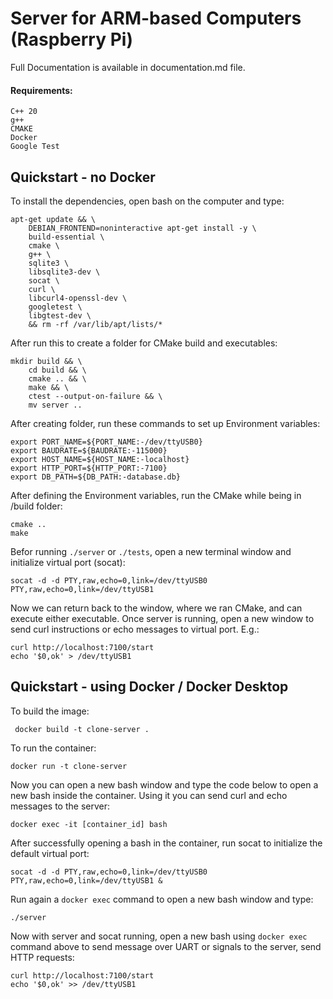 # Server for ARM-based Computers (Raspberry Pi)
Full Documentation is available in documentation.md file. 
#### Requirements:
```
C++ 20
g++
CMAKE
Docker 
Google Test 
```

Quickstart - no Docker
------------------------
To install the dependencies, open bash on the computer and type:
```
apt-get update && \
    DEBIAN_FRONTEND=noninteractive apt-get install -y \
    build-essential \
    cmake \
    g++ \
    sqlite3 \
    libsqlite3-dev \
    socat \
    curl \
    libcurl4-openssl-dev \
    googletest \
    libgtest-dev \
    && rm -rf /var/lib/apt/lists/*
```
After run this to create a folder for CMake build and executables:
```
mkdir build && \
    cd build && \
    cmake .. && \
    make && \
    ctest --output-on-failure && \
    mv server ..
```

After creating folder, run these commands to set up Environment variables:
```
export PORT_NAME=${PORT_NAME:-/dev/ttyUSB0}
export BAUDRATE=${BAUDRATE:-115000}
export HOST_NAME=${HOST_NAME:-localhost}
export HTTP_PORT=${HTTP_PORT:-7100}
export DB_PATH=${DB_PATH:-database.db}
```
After defining the Environment variables, run the CMake while being in /build folder:
```
cmake ..
make
```
Befor running ```./server``` or ```./tests```, open a new terminal window and initialize virtual port (socat):
```
socat -d -d PTY,raw,echo=0,link=/dev/ttyUSB0 PTY,raw,echo=0,link=/dev/ttyUSB1
```
Now we can return back to the window, where we ran CMake, and can execute either executable.
Once server is running, open a new window to send curl instructions or echo messages to virtual port. E.g.:
```
curl http://localhost:7100/start 
echo '$0,ok' > /dev/ttyUSB1
```
Quickstart - using Docker / Docker Desktop
------------------------
To build the image:
```
 docker build -t clone-server .
```
To run the container:
```
docker run -t clone-server
```
Now you can open a new bash window and type the code below to open a new bash inside the container. Using it you can send curl and echo messages to the server:
```
docker exec -it [container_id] bash
```
After successfully opening a bash in the container, run socat to initialize the default virtual port:
```
socat -d -d PTY,raw,echo=0,link=/dev/ttyUSB0 PTY,raw,echo=0,link=/dev/ttyUSB1 &
```
Run again a ```docker exec``` command to open a new bash window and type:
```
./server 
```
Now with server and socat running, open a new bash using ```docker exec``` command above to send message over UART or signals to the server, send HTTP requests:
```
curl http://localhost:7100/start
echo '$0,ok' >> /dev/ttyUSB1
```




